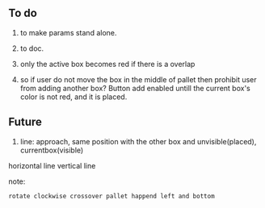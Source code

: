 ## To do

1. to make params stand alone.

2. to doc.

3. <alession note1>only the active box becomes red if there is a overlap

4. <alession note2>so if user do not move the box in the middle of pallet
then  prohibit user from adding another box?
	Button add enabled untill  the current box's color is not red, and it is placed.

## Future

1. line: approach, same position with the other box and unvisible(placed), currentbox(visible)


 horizontal line
 vertical line


note:

	rotate clockwise crossover pallet happend left and bottom